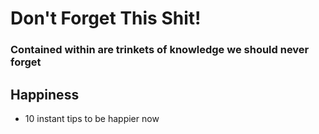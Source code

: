 Don't Forget This Shit!
========
### Contained within are trinkets of knowledge we should never forget

Happiness
--------

* 10 instant tips to be happier now


